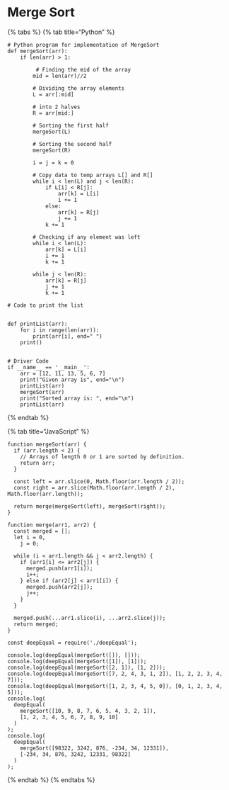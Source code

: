 # Merge Sort

{% tabs %} {% tab title=“Python” %}

    # Python program for implementation of MergeSort
    def mergeSort(arr):
        if len(arr) > 1:

             # Finding the mid of the array
            mid = len(arr)//2

            # Dividing the array elements
            L = arr[:mid]

            # into 2 halves
            R = arr[mid:]

            # Sorting the first half
            mergeSort(L)

            # Sorting the second half
            mergeSort(R)

            i = j = k = 0

            # Copy data to temp arrays L[] and R[]
            while i < len(L) and j < len(R):
                if L[i] < R[j]:
                    arr[k] = L[i]
                    i += 1
                else:
                    arr[k] = R[j]
                    j += 1
                k += 1

            # Checking if any element was left
            while i < len(L):
                arr[k] = L[i]
                i += 1
                k += 1

            while j < len(R):
                arr[k] = R[j]
                j += 1
                k += 1

    # Code to print the list


    def printList(arr):
        for i in range(len(arr)):
            print(arr[i], end=" ")
        print()


    # Driver Code
    if __name__ == '__main__':
        arr = [12, 11, 13, 5, 6, 7]
        print("Given array is", end="\n")
        printList(arr)
        mergeSort(arr)
        print("Sorted array is: ", end="\n")
        printList(arr)

{% endtab %}

{% tab title=“JavaScript” %}

    function mergeSort(arr) {
      if (arr.length < 2) {
        // Arrays of length 0 or 1 are sorted by definition.
        return arr;
      }

      const left = arr.slice(0, Math.floor(arr.length / 2));
      const right = arr.slice(Math.floor(arr.length / 2), Math.floor(arr.length));

      return merge(mergeSort(left), mergeSort(right));
    }

    function merge(arr1, arr2) {
      const merged = [];
      let i = 0,
        j = 0;

      while (i < arr1.length && j < arr2.length) {
        if (arr1[i] <= arr2[j]) {
          merged.push(arr1[i]);
          i++;
        } else if (arr2[j] < arr1[i]) {
          merged.push(arr2[j]);
          j++;
        }
      }

      merged.push(...arr1.slice(i), ...arr2.slice(j));
      return merged;
    }

    const deepEqual = require('./deepEqual');

    console.log(deepEqual(mergeSort([]), []));
    console.log(deepEqual(mergeSort([1]), [1]));
    console.log(deepEqual(mergeSort([2, 1]), [1, 2]));
    console.log(deepEqual(mergeSort([7, 2, 4, 3, 1, 2]), [1, 2, 2, 3, 4, 7]));
    console.log(deepEqual(mergeSort([1, 2, 3, 4, 5, 0]), [0, 1, 2, 3, 4, 5]));
    console.log(
      deepEqual(
        mergeSort([10, 9, 8, 7, 6, 5, 4, 3, 2, 1]),
        [1, 2, 3, 4, 5, 6, 7, 8, 9, 10]
      )
    );
    console.log(
      deepEqual(
        mergeSort([98322, 3242, 876, -234, 34, 12331]),
        [-234, 34, 876, 3242, 12331, 98322]
      )
    );

{% endtab %} {% endtabs %}
